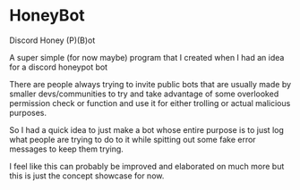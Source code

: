 # HoneyBot
Discord Honey (P)(B)ot 

A super simple (for now maybe) program that I created when I had an idea for a discord honeypot bot

There are people always trying to invite public bots that are usually made by smaller devs/communities to try and take advantage of some overlooked permission check or function and use it for either trolling or actual malicious purposes.

So I had a quick idea to just make a bot whose entire purpose is to just log what people are trying to do to it while spitting out some fake error messages to keep them trying.

I feel like this can probably be improved and elaborated on much more but this is just the concept showcase for now.
